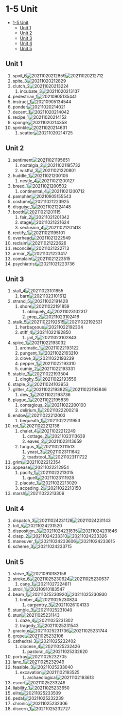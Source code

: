 # 1-5 Unit

- [1-5 Unit](#1-5-unit)
  - [Unit 1](#unit-1)
  - [Unit 2](#unit-2)
  - [Unit 3](#unit-3)
  - [Unit 4](#unit-4)
  - [Unit 5](#unit-5)

## Unit 1

1. spoil_6![20211020212659](https://raw.githubusercontent.com/Logible/Image/main/note_image/20211020212659.png)![20211020212712](https://raw.githubusercontent.com/Logible/Image/main/note_image/20211020212712.png)
2. spite_3![20211020212829](https://raw.githubusercontent.com/Logible/Image/main/note_image/20211020212829.png)
3. clutch_2![20211020213224](https://raw.githubusercontent.com/Logible/Image/main/note_image/20211020213224.png)
   1. incubate_3![20211020213137](https://raw.githubusercontent.com/Logible/Image/main/note_image/20211020213137.png)
4. pedestrian_1![20210905135441](https://raw.githubusercontent.com/Logible/Image/main/note_image/20210905135441.png)
5. instruct_1![20210905134544](https://raw.githubusercontent.com/Logible/Image/main/note_image/20210905134544.png)
6. ponder![20211020214021](https://raw.githubusercontent.com/Logible/Image/main/note_image/20211020214021.png)
7. decent_1![20211020214042](https://raw.githubusercontent.com/Logible/Image/main/note_image/20211020214042.png)
8. recipe_1![20211020214152](https://raw.githubusercontent.com/Logible/Image/main/note_image/20211020214152.png)
9. sponge![20211020214358](https://raw.githubusercontent.com/Logible/Image/main/note_image/20211020214358.png)
10. sprinkle![20211020214631](https://raw.githubusercontent.com/Logible/Image/main/note_image/20211020214631.png)
    1. scatter![20211020214725](https://raw.githubusercontent.com/Logible/Image/main/note_image/20211020214725.png)

## Unit 2

1. sentiment![20211021195651](https://raw.githubusercontent.com/Logible/Image/main/note_image/20211021195651.png)
   1. nostalgia_2![20211021195732](https://raw.githubusercontent.com/Logible/Image/main/note_image/20211021195732.png)
   2. wistful_3![20211021220801](https://raw.githubusercontent.com/Logible/Image/main/note_image/20211021220801.png)
2. huddle_1![20211021200106](https://raw.githubusercontent.com/Logible/Image/main/note_image/20211021200106.png)
   1. nestle_4![20211021200127](https://raw.githubusercontent.com/Logible/Image/main/note_image/20211021200127.png)
3. breed_1![20211021200502](https://raw.githubusercontent.com/Logible/Image/main/note_image/20211021200502.png)
   1. continental_4![20211021200712](https://raw.githubusercontent.com/Logible/Image/main/note_image/20211021200712.png)
4. pamphlet![20210905155543](https://raw.githubusercontent.com/Logible/Image/main/note_image/20210905155543.png)
5. costumn![20211021223925](https://raw.githubusercontent.com/Logible/Image/main/note_image/20211021223925.png)
6. disguise_1![20211021224148](https://raw.githubusercontent.com/Logible/Image/main/note_image/20211021224148.png)
7. booth![20211021201115](https://raw.githubusercontent.com/Logible/Image/main/note_image/20211021201115.png)
   1. fair_2![20211021201342](https://raw.githubusercontent.com/Logible/Image/main/note_image/20211021201342.png)
   2. stage![20211021221624](https://raw.githubusercontent.com/Logible/Image/main/note_image/20211021221624.png)
   3. seclusion_4![20211021201413](https://raw.githubusercontent.com/Logible/Image/main/note_image/20211021201413.png)
8. rectify_1![20211021195101](https://raw.githubusercontent.com/Logible/Image/main/note_image/20211021195101.png)
9. overhead![20211021222549](https://raw.githubusercontent.com/Logible/Image/main/note_image/20211021222549.png)
10. reclaim![20211021222626](https://raw.githubusercontent.com/Logible/Image/main/note_image/20211021222626.png)
11. reconcile![20211021222713](https://raw.githubusercontent.com/Logible/Image/main/note_image/20211021222713.png)
12. armor_2![20211021223417](https://raw.githubusercontent.com/Logible/Image/main/note_image/20211021223417.png)
13. complaint![20211021223515](https://raw.githubusercontent.com/Logible/Image/main/note_image/20211021223515.png)
14. psychiatrist![20211021223736](https://raw.githubusercontent.com/Logible/Image/main/note_image/20211021223736.png)

## Unit 3

1. stall_4![20211023101855](https://raw.githubusercontent.com/Logible/Image/main/note_image/20211023101855.png)
   1. barn![20211023101612](https://raw.githubusercontent.com/Logible/Image/main/note_image/20211023101612.png)
2. strand_5![20211022191428](https://raw.githubusercontent.com/Logible/Image/main/note_image/20211022191428.png)
   1. shore![20211022191859](https://raw.githubusercontent.com/Logible/Image/main/note_image/20211022191859.png)
      1. obliquely_4![20211023102317](https://raw.githubusercontent.com/Logible/Image/main/note_image/20211023102317.png)
      2. prop_2![20211023102416](https://raw.githubusercontent.com/Logible/Image/main/note_image/20211023102416.png)
3. stalk_5![20211022192515](https://raw.githubusercontent.com/Logible/Image/main/note_image/20211022192515.png)![20211022192531](https://raw.githubusercontent.com/Logible/Image/main/note_image/20211022192531.png)
   1. herbaceous![20211022192304](https://raw.githubusercontent.com/Logible/Image/main/note_image/20211022192304.png)
   2. stiff_4![20211022192850](https://raw.githubusercontent.com/Logible/Image/main/note_image/20211022192850.png)
      1. jail_2![20211023102843](https://raw.githubusercontent.com/Logible/Image/main/note_image/20211023102843.png)
4. spice_1![20211022193032](https://raw.githubusercontent.com/Logible/Image/main/note_image/20211022193032.png)
   1. aromatic_1![20211022193122](https://raw.githubusercontent.com/Logible/Image/main/note_image/20211022193122.png)
   2. pungent_1![20211022193210](https://raw.githubusercontent.com/Logible/Image/main/note_image/20211022193210.png)
   3. clove_3![20211022193239](https://raw.githubusercontent.com/Logible/Image/main/note_image/20211022193239.png)
   4. pepper_1![20211022193310](https://raw.githubusercontent.com/Logible/Image/main/note_image/20211022193310.png)
   5. cumin_2![20211022193331](https://raw.githubusercontent.com/Logible/Image/main/note_image/20211022193331.png)
5. stable_3![20211022193504](https://raw.githubusercontent.com/Logible/Image/main/note_image/20211022193504.png)
   1. dinghy_5![20211022193556](https://raw.githubusercontent.com/Logible/Image/main/note_image/20211022193556.png)
6. staple_2![20211024103953](https://raw.githubusercontent.com/Logible/Image/main/note_image/20211024103953.png)
7. glitter_4![20211022193825](https://raw.githubusercontent.com/Logible/Image/main/note_image/20211022193825.png)![20211022193846](https://raw.githubusercontent.com/Logible/Image/main/note_image/20211022193846.png)
   1. dew_1![20211022193736](https://raw.githubusercontent.com/Logible/Image/main/note_image/20211022193736.png)
8. plague_1![20211022195839](https://raw.githubusercontent.com/Logible/Image/main/note_image/20211022195839.png)
   1. contagious_2![20211022200100](https://raw.githubusercontent.com/Logible/Image/main/note_image/20211022200100.png)
   2. delirium_1![20211022200219](https://raw.githubusercontent.com/Logible/Image/main/note_image/20211022200219.png)
9. endow![20211022212003](https://raw.githubusercontent.com/Logible/Image/main/note_image/20211022212003.png)
   1. bequeath_1![20211022211953](https://raw.githubusercontent.com/Logible/Image/main/note_image/20211022211953.png)
10. rot_1![20211022212138](https://raw.githubusercontent.com/Logible/Image/main/note_image/20211022212138.png)
    1. chalet_4![20211022212249](https://raw.githubusercontent.com/Logible/Image/main/note_image/20211022212249.png)
       1. cottage_2![20211023113639](https://raw.githubusercontent.com/Logible/Image/main/note_image/20211023113639.png)
       2. eaves_2![20211023113659](https://raw.githubusercontent.com/Logible/Image/main/note_image/20211023113659.png)
    2. fungus_3![20211023111513](https://raw.githubusercontent.com/Logible/Image/main/note_image/20211023111513.png)
       1. yeast_3![20211023111642](https://raw.githubusercontent.com/Logible/Image/main/note_image/20211023111642.png)
       2. toadstool_3![20211023111722](https://raw.githubusercontent.com/Logible/Image/main/note_image/20211023111722.png)
11. grim![20211022212354](https://raw.githubusercontent.com/Logible/Image/main/note_image/20211022212354.png)
12. appease![20211022212954](https://raw.githubusercontent.com/Logible/Image/main/note_image/20211022212954.png)
    1. pacify_1![20211022213015](https://raw.githubusercontent.com/Logible/Image/main/note_image/20211022213015.png)
       1. quell![20211023111928](https://raw.githubusercontent.com/Logible/Image/main/note_image/20211023111928.png)
    2. placate_1![20211022213029](https://raw.githubusercontent.com/Logible/Image/main/note_image/20211022213029.png)
    3. acceding_2![20211022213150](https://raw.githubusercontent.com/Logible/Image/main/note_image/20211022213150.png)
13. marsh![20211022213309](https://raw.githubusercontent.com/Logible/Image/main/note_image/20211022213309.png)

## Unit 4

1. dispatch_3![20211024231128](https://raw.githubusercontent.com/Logible/Image/main/note_image/20211024231128.png)![20211024231143](https://raw.githubusercontent.com/Logible/Image/main/note_image/20211024231143.png)
2. toll_5![20211024231520](https://raw.githubusercontent.com/Logible/Image/main/note_image/20211024231520.png)
3. disposition_3![20211024231835](https://raw.githubusercontent.com/Logible/Image/main/note_image/20211024231835.png)![20211024231846](https://raw.githubusercontent.com/Logible/Image/main/note_image/20211024231846.png)
4. clasp_2![20211024233310](https://raw.githubusercontent.com/Logible/Image/main/note_image/20211024233310.png)![20211024233326](https://raw.githubusercontent.com/Logible/Image/main/note_image/20211024233326.png)
5. maneuver_1![20211024233606](https://raw.githubusercontent.com/Logible/Image/main/note_image/20211024233606.png)![20211024233615](https://raw.githubusercontent.com/Logible/Image/main/note_image/20211024233615.png)
6. scheme_3![20211024233715](https://raw.githubusercontent.com/Logible/Image/main/note_image/20211024233715.png)

## Unit 5

1. strive_3![20210910182158](https://raw.githubusercontent.com/Logible/Image/main/note_image/20210910182158.png)
2. stroke_6![20211025230624](https://raw.githubusercontent.com/Logible/Image/main/note_image/20211025230624.png)![20211025230637](https://raw.githubusercontent.com/Logible/Image/main/note_image/20211025230637.png)
   1. cane_1![20211027224811](https://raw.githubusercontent.com/Logible/Image/main/note_image/20211027224811.png)
3. stroll_1![20210910183547](https://raw.githubusercontent.com/Logible/Image/main/note_image/20210910183547.png)
4. beam_1![20211025230920](https://raw.githubusercontent.com/Logible/Image/main/note_image/20211025230920.png)![20211025230930](https://raw.githubusercontent.com/Logible/Image/main/note_image/20211025230930.png)
   1. timber_4![20211025230824](https://raw.githubusercontent.com/Logible/Image/main/note_image/20211025230824.png)
      1. carpentry_3![20211026104133](https://raw.githubusercontent.com/Logible/Image/main/note_image/20211026104133.png)
5. stumble_3![20211025231040](https://raw.githubusercontent.com/Logible/Image/main/note_image/20211025231040.png)
6. stun![20211025231143](https://raw.githubusercontent.com/Logible/Image/main/note_image/20211025231143.png)
   1. daze_4![20211025231302](https://raw.githubusercontent.com/Logible/Image/main/note_image/20211025231302.png)
   2. tragedy_2![20211025231543](https://raw.githubusercontent.com/Logible/Image/main/note_image/20211025231543.png)
7. gracious![20211025231736](https://raw.githubusercontent.com/Logible/Image/main/note_image/20211025231736.png)![20211025231744](https://raw.githubusercontent.com/Logible/Image/main/note_image/20211025231744.png)
8. grope![20211025232106](https://raw.githubusercontent.com/Logible/Image/main/note_image/20211025232106.png)
9. cathedral_3![20211025232402](https://raw.githubusercontent.com/Logible/Image/main/note_image/20211025232402.png)
   1. diocese_4![20211025232426](https://raw.githubusercontent.com/Logible/Image/main/note_image/20211025232426.png)
      1. pastoral_4![20211025232620](https://raw.githubusercontent.com/Logible/Image/main/note_image/20211025232620.png)
10. portray![20211025232705](https://raw.githubusercontent.com/Logible/Image/main/note_image/20211025232705.png)
11. lane_1![20211025232949](https://raw.githubusercontent.com/Logible/Image/main/note_image/20211025232949.png)
12. feasible_3![20211025233040](https://raw.githubusercontent.com/Logible/Image/main/note_image/20211025233040.png)
    1. excavation![20211102193525](https://raw.githubusercontent.com/Logible/Image/main/note_image/20211102193525.png)
       1. archaeological![20211102193613](https://raw.githubusercontent.com/Logible/Image/main/note_image/20211102193613.png)
13. escort![20211025233249](https://raw.githubusercontent.com/Logible/Image/main/note_image/20211025233249.png)
14. liability_1![20211025233650](https://raw.githubusercontent.com/Logible/Image/main/note_image/20211025233650.png)
15. elite![20211025233509](https://raw.githubusercontent.com/Logible/Image/main/note_image/20211025233509.png)
16. pedal![20211025232239](https://raw.githubusercontent.com/Logible/Image/main/note_image/20211025232239.png)
17. chronic![20211025232306](https://raw.githubusercontent.com/Logible/Image/main/note_image/20211025232306.png)
18. discern_1![20211025232727](https://raw.githubusercontent.com/Logible/Image/main/note_image/20211025232727.png)
